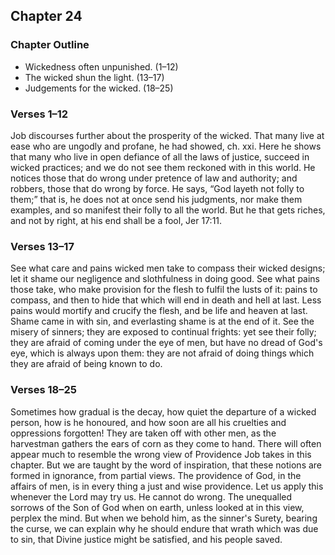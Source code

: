 ## Chapter 24

### Chapter Outline

- Wickedness often unpunished. (1–12)
- The wicked shun the light. (13–17)
- Judgements for the wicked. (18–25)

### Verses 1–12

Job discourses further about the prosperity of the wicked. That many live at ease who are ungodly and profane, he had showed, ch. xxi. Here he shows that many who live in open defiance of all the laws of justice, succeed in wicked practices; and we do not see them reckoned with in this world. He notices those that do wrong under pretence of law and authority; and robbers, those that do wrong by force. He says, “God layeth not folly to them;” that is, he does not at once send his judgments, nor make them examples, and so manifest their folly to all the world. But he that gets riches, and not by right, at his end shall be a fool, Jer 17:11.

### Verses 13–17

See what care and pains wicked men take to compass their wicked designs; let it shame our negligence and slothfulness in doing good. See what pains those take, who make provision for the flesh to fulfil the lusts of it: pains to compass, and then to hide that which will end in death and hell at last. Less pains would mortify and crucify the flesh, and be life and heaven at last. Shame came in with sin, and everlasting shame is at the end of it. See the misery of sinners; they are exposed to continual frights: yet see their folly; they are afraid of coming under the eye of men, but have no dread of God's eye, which is always upon them: they are not afraid of doing things which they are afraid of being known to do.

### Verses 18–25

Sometimes how gradual is the decay, how quiet the departure of a wicked person, how is he honoured, and how soon are all his cruelties and oppressions forgotten! They are taken off with other men, as the harvestman gathers the ears of corn as they come to hand. There will often appear much to resemble the wrong view of Providence Job takes in this chapter. But we are taught by the word of inspiration, that these notions are formed in ignorance, from partial views. The providence of God, in the affairs of men, is in every thing a just and wise providence. Let us apply this whenever the Lord may try us. He cannot do wrong. The unequalled sorrows of the Son of God when on earth, unless looked at in this view, perplex the mind. But when we behold him, as the sinner's Surety, bearing the curse, we can explain why he should endure that wrath which was due to sin, that Divine justice might be satisfied, and his people saved.

